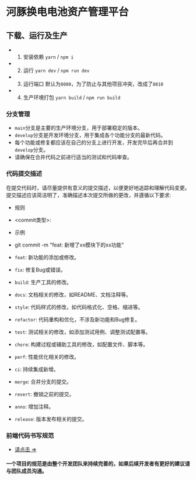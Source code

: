# 河豚换电电池资产管理平台

## 下载、运行及生产

- 1. 安装依赖 `yarn` / `npm i`
- 2. 运行 `yarn dev` / `npm run dev`
- 3. 运行端口 默认为`8080`，为了防止与其他项目冲突，改成了`8810`
- 4. 生产环境打包 `yarn build` / `npm run build`

### 分支管理

- `main`分支是主要的生产环境分支，用于部署稳定的版本。
- `develop`分支是开发环境分支，用于集成各个功能分支的最新代码。
- 每个功能或修复都应该在自己的分支上进行开发，开发完毕后再合并到`develop`分支。
- 请确保在合并代码之前进行适当的测试和代码审查。


### 代码提交描述

在提交代码时，请尽量提供有意义的提交描述，以便更好地追踪和理解代码变更。提交描述应该简洁明了，准确描述本次提交所做的更改，并遵循以下要求:

- 规则
- <commit类型>:<space><commit message>
- 示例
- git commit -m "feat: 新增了xx模块下的xx功能"

- `feat`: 新功能的添加或修改。
- `fix`: 修复Bug或错误。
- `build`: 生产工具的修改。
- `docs`: 文档相关的修改，如README、文档注释等。
- `style`: 代码样式的修改，如代码格式化、空格、缩进等。
- `refactor`: 代码重构和优化，不涉及新功能和Bug修复。
- `test`: 测试相关的修改，如添加测试用例、调整测试配置等。
- `chore`: 构建过程或辅助工具的修改，如配置文件、脚本等。
- `perf`: 性能优化相关的修改。
- `ci`: 持续集成新增。
- `merge`: 合并分支的提交。
- `revert`: 撤销之前的提交。
- `anno`: 增加注释。
- `release`: 版本发布相关的提交。

### 前端代码书写规范
- [请点击 =>](https://www.notion.so/be049c4dc83145108fdee6bc026a49cd)


#### 一个项目的规范是由整个开发团队来持续完善的，如果后续开发者有更好的建议请与团队成员沟通。
